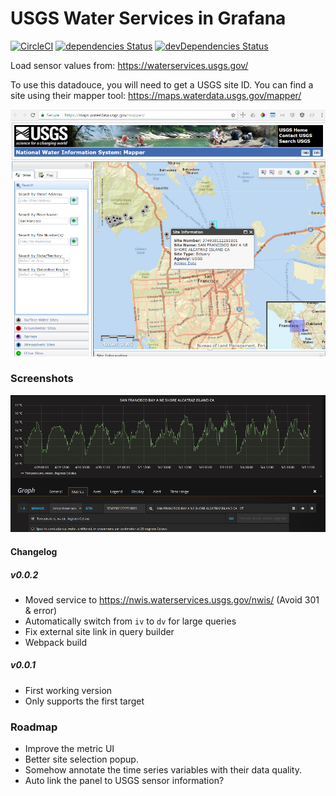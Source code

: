 # USGS Water Services in Grafana

[![CircleCI](https://circleci.com/gh/NatelEnergy/natel-usgs-datasource/tree/master.svg?style=svg)](https://circleci.com/gh/NatelEnergy/natel-usgs-datasource/tree/master)
[![dependencies Status](https://david-dm.org/NatelEnergy/natel-usgs-datasource/status.svg)](https://david-dm.org/NatelEnergy/natel-usgs-datasource)
[![devDependencies Status](https://david-dm.org/NatelEnergy/natel-usgs-datasource/dev-status.svg)](https://david-dm.org/NatelEnergy/natel-usgs-datasource?type=dev)

Load sensor values from: https://waterservices.usgs.gov/

To use this datadouce, you will need to get a USGS site ID. You can find a site using their mapper tool:
https://maps.waterdata.usgs.gov/mapper/

![Mapper](https://raw.githubusercontent.com/NatelEnergy/natel-usgs-datasource/master/src/img/screenshot-usgs.png)

### Screenshots

![Alcatraz](https://raw.githubusercontent.com/NatelEnergy/natel-usgs-datasource/master/src/img/screenshot-site.png)

#### Changelog

##### v0.0.2

* Moved service to https://nwis.waterservices.usgs.gov/nwis/ (Avoid 301 & error)
* Automatically switch from `iv` to `dv` for large queries
* Fix external site link in query builder
* Webpack build

##### v0.0.1

* First working version
* Only supports the first target

### Roadmap

* Improve the metric UI
* Better site selection popup.
* Somehow annotate the time series variables with their data quality.
* Auto link the panel to USGS sensor information?

